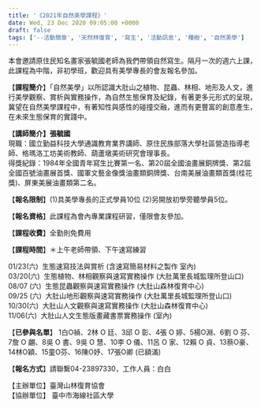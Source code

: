 ```yaml
---
title: '《2021年自然美學課程》'
date: Wed, 23 Dec 2020 09:05:00 +0000
draft: false
tags: ['--活動簡章', '天然林復育', '寫生', '活動訊息', '種樹', '自然美學']
---
```


本會邀請原住民知名畫家張毓國老師為我們帶領自然寫生。隔月一次的週六上課，此課程為中階，非初學班，歡迎具有美學專長的會友報名參加。

【**課程簡介**】「自然美學」以所認識大肚山之植物、昆蟲、林相、地形及人文，進行美學觀察、賞析與實務操作，為自然生態保育及紀錄，有著更多元形式的呈現，冀望在自然美學課程中，有著知性與感性的碰撞交融，進而有更豐富的創意產生，在未來生態保育的實踐中。

【**講師簡介】張毓國**  
現職：國立勤益科技大學通識教育業界講師、原住民族部落大學社區營造指導老師、格瑪洛工坊美術教師、葫蘆墩美術研究會理事長。  
得獎紀錄：1984年全國青年寫生比賽第一名、第20屆全國油畫展銅牌獎、第2屆全國百號油畫展首獎、國軍文藝金像獎油畫類銅牌獎、台南美展油畫類首獎(桂花獎)、屏東美展油畫類第二名。

【**報名限制**】(1)具美學專長的正式學員10位 (2)另開放初學旁聽學員5位。

【**報名資格**】此課程為會內專業課程研習，僅限會友參加。

【**課程收費**】全勤則免費用

【**課程時間**】＊上午老師帶領、下午速寫練習

01/23(六)  生態速寫技法與賞析 (含速寫簡易材料之製作 室內)  
03/20(六)  生態植物、林相觀察與速寫實務操作 (大肚萬里長城監理所登山口)  
08/07 (六)  生態昆蟲觀察與速寫實務操作 (大肚山森林復育中心)  
09/25 (六)  大肚山地形觀察與速寫實務操作 (大肚萬里長城監理所登山口)  
10/30(六)  大肚山人文觀察與速寫實務操作 (大肚山森林復育中心)  
11/06(六)  大肚山人文生態版畫藏書票實務操作 (室內)

【**已參與名單**】 1白O禎、2林 O 廷、3邱 O 彰、4張 O 婷、5楊O淵、6劉 O 芬、7詹 O 翽、8吳 O 書、9吳 O 慧、10李 O 儀、11呂 O 家、12賴 O 貞、13蔡O豪、14林O穎、15童O芬、16陳O妤、17張O卿 (已額滿)

【**報名方式**】請聯繫04-23897330，工作人員：白白

【主辦單位】臺灣山林復育協會  
【協辦單位】 臺中市海線社區大學